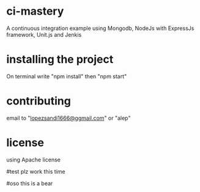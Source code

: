 # ci-mastery
A continuous integration example using Mongodb, NodeJs with ExpressJs framework, Unit.js and Jenkis

# installing the project
On terminal write "npm install"
then "npm start"

# contributing
email to "lopezsandi1666@ggmail.com" or "alep"

# license
using Apache license


#test
plz work this time

#oso
this is a bear
